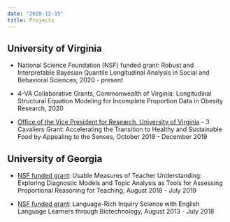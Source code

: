 ```yaml
---
date: "2020-12-15"
title: Projects
---
```


## University of Virginia

  * National Science Foundation (NSF) funded grant: Robust and Interpretable Bayesian Quantile Longitudinal Analysis in Social and Behavioral Sciences, 2020 - present

  * 4-VA Collaborative Grants, Commonwealth of Virginia: Longitudinal Structural Equation Modeling for Incomplete Proportion Data in Obesity Research, 2020
  
  * [Office of the Vice President for Research, University of Virginia](https://3c.virginia.edu/projects/94) - 3 Cavaliers Grant: Accelerating the Transition to Healthy and Sustainable Food by Appealing to the Senses, October 2019 - December 2019

## University of Georgia

  * [NSF funded grant](https://www.nsf.gov/awardsearch/showAward?AWD_ID=1813760): Usable Measures of Teacher Understanding: Exploring Diagnostic Models and Topic Analysis as Tools for Assessing Proportional Reasoning for Teaching, August 2018 - July 2019
  
  * [NSF funded grant](https://coe.uga.edu/research/grants/lisell-b/): Language-Rich Inquiry Science with English Language Learners through Biotechnology, August 2013 - July 2018